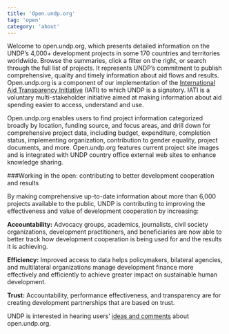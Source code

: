 ```yaml
---
title: 'Open.undp.org'
tag: 'open'
category: 'about'
---
```


Welcome to open.undp.org, which presents detailed information on the UNDP’s 4,000+ development projects in some 170 countries and territories worldwide. Browse the summaries, click a filter on the right, or search through the full list of projects. It represents UNDP’s commitment to publish comprehensive, quality and timely information about aid flows and results. Open.undp.org is a component of our implementation of the [International Aid Transparency Initiative](http://www.aidtransparency.net/) (IATI) to which UNDP is a signatory. IATI is a voluntary multi-stakeholder initiative aimed at making information about aid spending easier to access, understand and use.

Open.undp.org enables users to find project information categorized broadly by location, funding source, and focus areas, and drill down for comprehensive project data, including budget, expenditure, completion status, implementing organization, contribution to gender equality, project documents, and more.  Open.undp.org features current project site images and is integrated with UNDP country office external web sites to enhance knowledge sharing.

###Working in the open: contributing to better development cooperation and results

By making comprehensive up-to-date information about more than 6,000 projects available to the public, UNDP is contributing to improving the effectiveness and value of development cooperation by increasing:

__Accountability:__ Advocacy groups, academics, journalists, civil society organizations, development practitioners, and beneficiaries are now able to better track how development cooperation is being used for and the results it is achieving. 

__Efficiency:__ Improved access to data helps policymakers, bilateral agencies, and multilateral organizations manage development finance more effectively and efficiently to achieve greater impact on sustainable human development. 

__Trust:__ Accountability, performance effectiveness, and transparency are for creating development partnerships that are based on trust.

UNDP is interested in hearing users’ [ideas and comments](#about/contactinfo) about open.undp.org.
